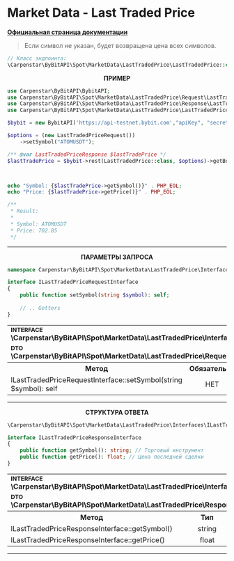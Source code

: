 # Market Data - Last Traded Price
<b>[Официальная страница документации](https://bybit-exchange.github.io/docs/spot/public/last-price)</b>

> Если символ не указан, будет возвращена цена всех символов.

```php
// Класс эндпоинта:
\Carpenstar\ByBitAPI\Spot\MarketData\LastTradedPrice\LastTradedPrice::class
```

<p align="center" width="100%"><b>ПРИМЕР</b></p>

```php
use Carpenstar\ByBitAPI\BybitAPI;
use Carpenstar\ByBitAPI\Spot\MarketData\LastTradedPrice\Request\LastTradedPriceRequest;
use Carpenstar\ByBitAPI\Spot\MarketData\LastTradedPrice\Response\LastTradedPriceResponse;
use Carpenstar\ByBitAPI\Spot\MarketData\LastTradedPrice\LastTradedPrice;

$bybit = new BybitAPI('https://api-testnet.bybit.com',"apiKey", "secret");

$options = (new LastTradedPriceRequest())
    ->setSymbol("ATOMUSDT");

/** @var LastTradedPriceResponse $lastTradePrice */
$lastTradePrice = $bybit->rest(LastTradedPrice::class, $options)->getBody()->fetch();



echo "Symbol: {$lastTradePrice->getSymbol()}" . PHP_EOL;
echo "Price: {$lastTradePrice->getPrice()}" . PHP_EOL;

/**
 * Result:
 *
 * Symbol: ATOMUSDT
 * Price: 702.85
 */
```

---

<p align="center" width="100%"><b>ПАРАМЕТРЫ ЗАПРОСА</b></p>

```php
namespace Carpenstar\ByBitAPI\Spot\MarketData\LastTradedPrice\Interfaces;

interface ILastTradedPriceRequestInterface
{
    public function setSymbol(string $symbol): self;
    
    // .. Getters
}
```
 <table style="width: 100%">
  <tr>
    <td colspan="3">
        <sup><b>INTERFACE</b></sup> <br />
        <b>\Carpenstar\ByBitAPI\Spot\MarketData\LastTradedPrice\Interfaces\ILastTradedPriceRequestInterface::class</b>
    </td>
  </tr>
  <tr>
    <td colspan="3">
        <sup><b>DTO</b></sup> <br />
        <b>\Carpenstar\ByBitAPI\Spot\MarketData\LastTradedPrice\Request\LastTradedPriceRequest::class</b>
    </td>
  </tr>
  <tr>
    <th style="width: 40%; text-align: center">Метод</th>
    <th style="width: 10%; text-align: center">Обязательно</th>
    <th style="width: 50%; text-align: center">Описание</th>
  </tr>
  <tr>
    <td>ILastTradedPriceRequestInterface::setSymbol(string $symbol): self</td>
    <td style="text-align: center">НЕТ</td>
    <td>Торговый инструмент</td>
  </tr>
</table>

---

<p align="center" width="100%"><b>CТРУКТУРА ОТВЕТА</b></p>

```php
\Carpenstar\ByBitAPI\Spot\MarketData\LastTradedPrice\Interfaces\ILastTradedPriceResponseInterface::class

interface ILastTradedPriceResponseInterface
{
    public function getSymbol(): string; // Торговый инструмент
    public function getPrice(): float; // Цена последней сделки
}
```
<table style="width: 100%">
  <tr>
    <td colspan="3">
        <sup><b>INTERFACE</b></sup> <br />
        <b>\Carpenstar\ByBitAPI\Spot\MarketData\LastTradedPrice\Interfaces\ILastTradedPriceResponseInterface::class</b>
    </td>
  </tr>
  <tr>
    <td colspan="3">
        <sup><b>DTO</b></sup> <br />
        <b>\Carpenstar\ByBitAPI\Spot\MarketData\LastTradedPrice\Response\LastTradedPriceResponse::class</b>
    </td>
  </tr>
  <tr>
    <th style="width: 30%; text-align: center">Метод</th>
    <th style="width: 20%; text-align: center">Тип</th>
    <th style="width: 50%; text-align: center">Описание</th>
  </tr>
  <tr>
    <td>ILastTradedPriceResponseInterface::getSymbol()</td>
    <td style="text-align: center">string</td>
    <td> Торговый инструмент </td>
  </tr>
  <tr>
    <td>ILastTradedPriceResponseInterface::getPrice()</td>
    <td style="text-align: center">float</td>
    <td> Цена последней сделки </td>
  </tr>
</table>

---